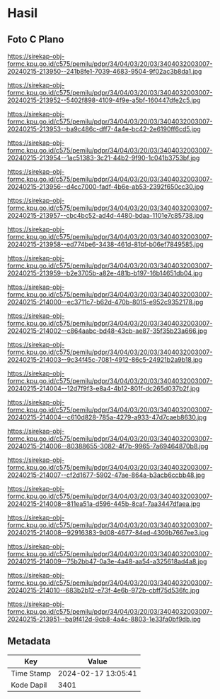 # Hasil

## Foto C Plano

https://sirekap-obj-formc.kpu.go.id/c575/pemilu/pdpr/34/04/03/20/03/3404032003007-20240215-213950--241b8fe1-7039-4683-9504-9f02ac3b8da1.jpg

https://sirekap-obj-formc.kpu.go.id/c575/pemilu/pdpr/34/04/03/20/03/3404032003007-20240215-213952--5402f898-4109-4f9e-a5bf-160447dfe2c5.jpg

https://sirekap-obj-formc.kpu.go.id/c575/pemilu/pdpr/34/04/03/20/03/3404032003007-20240215-213953--ba9c486c-dff7-4a4e-bc42-2e6190ff6cd5.jpg

https://sirekap-obj-formc.kpu.go.id/c575/pemilu/pdpr/34/04/03/20/03/3404032003007-20240215-213954--1ac51383-3c21-44b2-9f90-1c041b3753bf.jpg

https://sirekap-obj-formc.kpu.go.id/c575/pemilu/pdpr/34/04/03/20/03/3404032003007-20240215-213956--d4cc7000-fadf-4b6e-ab53-2392f650cc30.jpg

https://sirekap-obj-formc.kpu.go.id/c575/pemilu/pdpr/34/04/03/20/03/3404032003007-20240215-213957--cbc4bc52-ad4d-4480-bdaa-1101e7c85738.jpg

https://sirekap-obj-formc.kpu.go.id/c575/pemilu/pdpr/34/04/03/20/03/3404032003007-20240215-213958--ed774be6-3438-461d-81bf-b06ef7849585.jpg

https://sirekap-obj-formc.kpu.go.id/c575/pemilu/pdpr/34/04/03/20/03/3404032003007-20240215-213959--b2e3705b-a82e-481b-b197-16b14651db04.jpg

https://sirekap-obj-formc.kpu.go.id/c575/pemilu/pdpr/34/04/03/20/03/3404032003007-20240215-214000--ec3711c7-b62d-470b-8015-e952c9352178.jpg

https://sirekap-obj-formc.kpu.go.id/c575/pemilu/pdpr/34/04/03/20/03/3404032003007-20240215-214002--c864aabc-bd48-43cb-ae87-35f35b23a666.jpg

https://sirekap-obj-formc.kpu.go.id/c575/pemilu/pdpr/34/04/03/20/03/3404032003007-20240215-214003--9c34f45c-7081-4912-86c5-24921b2a9b18.jpg

https://sirekap-obj-formc.kpu.go.id/c575/pemilu/pdpr/34/04/03/20/03/3404032003007-20240215-214004--12d7f9f3-e8a4-4b12-801f-dc265d037b2f.jpg

https://sirekap-obj-formc.kpu.go.id/c575/pemilu/pdpr/34/04/03/20/03/3404032003007-20240215-214004--c610d828-785a-4279-a933-47d7caeb8630.jpg

https://sirekap-obj-formc.kpu.go.id/c575/pemilu/pdpr/34/04/03/20/03/3404032003007-20240215-214006--80388655-3082-4f7b-9965-7a69464870b8.jpg

https://sirekap-obj-formc.kpu.go.id/c575/pemilu/pdpr/34/04/03/20/03/3404032003007-20240215-214007--cf2d1677-5902-47ae-864a-b3acb6ccbb48.jpg

https://sirekap-obj-formc.kpu.go.id/c575/pemilu/pdpr/34/04/03/20/03/3404032003007-20240215-214008--811ea51a-d596-445b-8caf-7aa3447dfaea.jpg

https://sirekap-obj-formc.kpu.go.id/c575/pemilu/pdpr/34/04/03/20/03/3404032003007-20240215-214008--92916383-9d08-4677-84ed-4309b7667ee3.jpg

https://sirekap-obj-formc.kpu.go.id/c575/pemilu/pdpr/34/04/03/20/03/3404032003007-20240215-214009--75b2bb47-0a3e-4a48-aa54-a325618ad4a8.jpg

https://sirekap-obj-formc.kpu.go.id/c575/pemilu/pdpr/34/04/03/20/03/3404032003007-20240215-214010--683b2b12-e73f-4e6b-972b-cbff75d536fc.jpg

https://sirekap-obj-formc.kpu.go.id/c575/pemilu/pdpr/34/04/03/20/03/3404032003007-20240215-213951--ba9f412d-9cb8-4a4c-8803-1e33fa0bf9db.jpg


## Metadata

| Key        | Value               |
| ---------- | ------------------- |
| Time Stamp | 2024-02-17 13:05:41 |
| Kode Dapil | 3401                |



